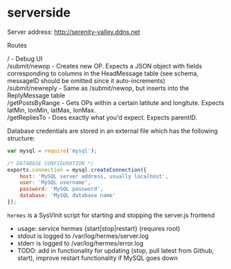 # serverside
Server address: http://serenity-valley.ddns.net  

Routes

/ - Debug UI  
/submit/newop - Creates new OP. Expects a JSON object with fields corresponding to columns in the HeadMessage table (see schema, messageID should be omitted since it auto-increments)  
/submit/newreply - Same as /submit/newop, but inserts into the ReplyMessage table  
/getPostsByRange - Gets OPs within a certain latitute and longitute. Expects latMin, lonMin, latMax, lonMax.  
/getRepliesTo - Does exactly what you'd expect. Expects parentID.  

Database credentials are stored in an external file which has the following structure:
```javascript
var mysql = require('mysql');

/* DATABASE CONFIGURATION */
exports.connection = mysql.createConnection({
    host: 'MySQL server address, usually localhost',
    user: 'MySQL username',
    password: 'MySQL password',
    database: 'MySQL database name'
});
```

`hermes` is a SysVInit script for starting and stopping the server.js frontend
* usage: service hermes {start|stop|restart} (requires root)
* stdout is logged to /var/log/hermes/server.log
* stderr is logged to /var/log/hermes/error.log
* TODO: add in functionality for updating (stop, pull latest from Github, start), improve restart functionality if MySQL goes down
